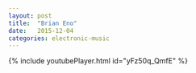 ```yaml
---
layout: post
title:  "Brian Eno"
date:   2015-12-04 
categories: electronic-music
---
```

{% include youtubePlayer.html id="yFz50q_QmfE"  %}
